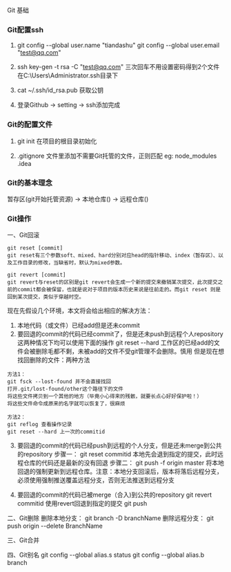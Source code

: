Git 基础

### Git配置ssh

1. git config --global user.name "tiandashu"
   git config --global user.email "test@qq.com"

2. ssh key-gen -t rsa -C "test@qq.com"
   三次回车不用设置密码得到2个文件在C:\Users\Administrator\.ssh目录下

3. cat ~/.ssh/id_rsa.pub
   获取公钥

4. 登录Github -> setting -> ssh添加完成

### Git的配置文件

1. git init 在项目的根目录初始化

2. .gitignore 文件里添加不需要Git托管的文件，正则匹配
   eg: node_modules   .idea


### Git的基本理念

暂存区(git开始托管资源) -> 本地仓库() -> 远程仓库()

### Git操作

一、Git回滚
```
git reset [commit] 
git reset有三个参数soft、mixed、hard分别对应head的指针移动、index（暂存区）、以及工作目录的修改，当缺省时，默认为mixed参数。

git revert [commit]
git revert与reset的区别是git revert会生成一个新的提交来撤销某次提交，此次提交之前的commit都会被保留，也就是说对于项目的版本历史来说是往前走的。而git reset 则是回到某次提交，类似于穿越时空。
```

现在先假设几个环境，本文将会给出相应的解决方法： 

1. 本地代码（或文件）已经add但是还未commit
2. 要回退的commit的代码已经commit了，但是还未push到远程个人repository 
这两种情况下均可以使用下面的操作
git reset --hard  工作区的已经add的文件会被删除毛都不剩，未被add的文件不受git管理不会删除。慎用
但是现在想找回删除的文件：两种方法
```
方法1：
git fsck --lost-found 并不会直接找回
打开.git/lost-found/other这个路径下的文件
将这些文件拷贝到一个其他的地方（毕竟小心得来的残骸，就要长点心好好保护啦！）
将这些文件命令成原来的名字就可以恢复了，很麻烦

方法2：
git reflog 查看操作记录
git reset --hard 上一次的commitid   
```

3. 要回退的commit的代码已经push到远程的个人分支，但是还未merge到公共的repository 
步骤一： git reset commitid     本地先会退到指定的提交，此时远程仓库的代码还是最新的没有回退
步骤二： git push -f  origin master     将本地回退的强制更新到远程仓库。注意：本地分支回滚后，版本将落后远程分支，必须使用强制推送覆盖远程分支，否则无法推送到远程分支


4. 要回退的commit的代码已被merge（合入)到公共的repository
git revert commitid 使用revert回退到指定的提交
git push 

二、Git删除
删除本地分支： git branch -D branchName
删除远程分支： git push origin --delete BranchName

三、Git合并






四、Git别名
git config --global alias.s status
git config --global alias.b branch